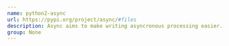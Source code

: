 ```yaml
---
name: python2-async
url: https://pypi.org/project/async/#files
description: Async aims to make writing asyncronous processing easier.
group: None
---
```

